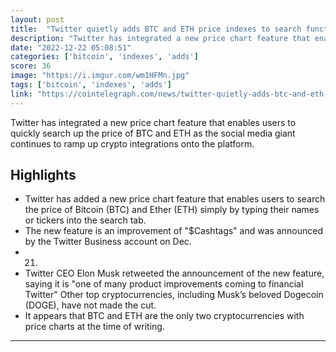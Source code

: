 ```yaml
---
layout: post
title:  "Twitter quietly adds BTC and ETH price indexes to search function"
description: "Twitter has integrated a new price chart feature that enables users to quickly search up the price of BTC and ETH as the social media giant continues to ramp up crypto integrations onto the platform."
date: "2022-12-22 05:08:51"
categories: ['bitcoin', 'indexes', 'adds']
score: 36
image: "https://i.imgur.com/wm1HFMn.jpg"
tags: ['bitcoin', 'indexes', 'adds']
link: "https://cointelegraph.com/news/twitter-quietly-adds-btc-and-eth-price-indexes-to-search-function"
---
```


Twitter has integrated a new price chart feature that enables users to quickly search up the price of BTC and ETH as the social media giant continues to ramp up crypto integrations onto the platform.

## Highlights

- Twitter has added a new price chart feature that enables users to search the price of Bitcoin (BTC) and Ether (ETH) simply by typing their names or tickers into the search tab.
- The new feature is an improvement of "$Cashtags" and was announced by the Twitter Business account on Dec.
- 21.
- Twitter CEO Elon Musk retweeted the announcement of the new feature, saying it is "one of many product improvements coming to financial Twitter" Other top cryptocurrencies, including Musk’s beloved Dogecoin (DOGE), have not made the cut.
- It appears that BTC and ETH are the only two cryptocurrencies with price charts at the time of writing.

---
